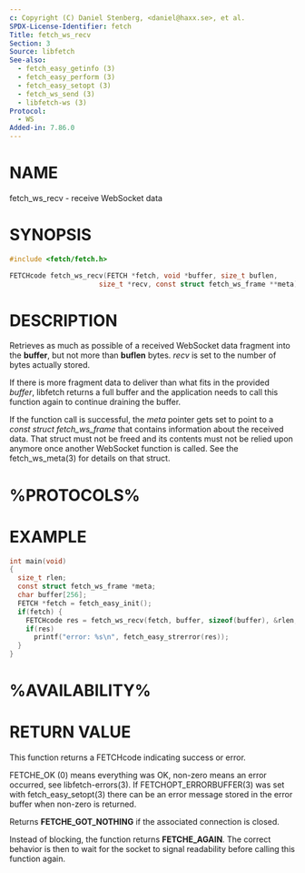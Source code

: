 ```yaml
---
c: Copyright (C) Daniel Stenberg, <daniel@haxx.se>, et al.
SPDX-License-Identifier: fetch
Title: fetch_ws_recv
Section: 3
Source: libfetch
See-also:
  - fetch_easy_getinfo (3)
  - fetch_easy_perform (3)
  - fetch_easy_setopt (3)
  - fetch_ws_send (3)
  - libfetch-ws (3)
Protocol:
  - WS
Added-in: 7.86.0
---
```


# NAME

fetch_ws_recv - receive WebSocket data

# SYNOPSIS

~~~c
#include <fetch/fetch.h>

FETCHcode fetch_ws_recv(FETCH *fetch, void *buffer, size_t buflen,
                      size_t *recv, const struct fetch_ws_frame **meta);
~~~

# DESCRIPTION

Retrieves as much as possible of a received WebSocket data fragment into the
**buffer**, but not more than **buflen** bytes. *recv* is set to the
number of bytes actually stored.

If there is more fragment data to deliver than what fits in the provided
*buffer*, libfetch returns a full buffer and the application needs to call this
function again to continue draining the buffer.

If the function call is successful, the *meta* pointer gets set to point to a
*const struct fetch_ws_frame* that contains information about the received
data. That struct must not be freed and its contents must not be relied upon
anymore once another WebSocket function is called. See the fetch_ws_meta(3) for
details on that struct.

# %PROTOCOLS%

# EXAMPLE

~~~c
int main(void)
{
  size_t rlen;
  const struct fetch_ws_frame *meta;
  char buffer[256];
  FETCH *fetch = fetch_easy_init();
  if(fetch) {
    FETCHcode res = fetch_ws_recv(fetch, buffer, sizeof(buffer), &rlen, &meta);
    if(res)
      printf("error: %s\n", fetch_easy_strerror(res));
  }
}
~~~

# %AVAILABILITY%

# RETURN VALUE

This function returns a FETCHcode indicating success or error.

FETCHE_OK (0) means everything was OK, non-zero means an error occurred, see
libfetch-errors(3). If FETCHOPT_ERRORBUFFER(3) was set with fetch_easy_setopt(3)
there can be an error message stored in the error buffer when non-zero is
returned.

Returns **FETCHE_GOT_NOTHING** if the associated connection is closed.

Instead of blocking, the function returns **FETCHE_AGAIN**. The correct
behavior is then to wait for the socket to signal readability before calling
this function again.
